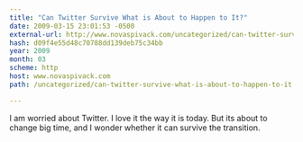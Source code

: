 ```yaml
---
title: "Can Twitter Survive What is About to Happen to It?"
date: 2009-03-15 23:01:53 -0500
external-url: http://www.novaspivack.com/uncategorized/can-twitter-survive-what-is-about-to-happen-to-it
hash: d09f4e55d48c70788dd139deb75c34bb
year: 2009
month: 03
scheme: http
host: www.novaspivack.com
path: /uncategorized/can-twitter-survive-what-is-about-to-happen-to-it

---
```


I am worried about Twitter. I love it the way it is today. But its about to change big time, and I wonder whether it can survive the transition.
